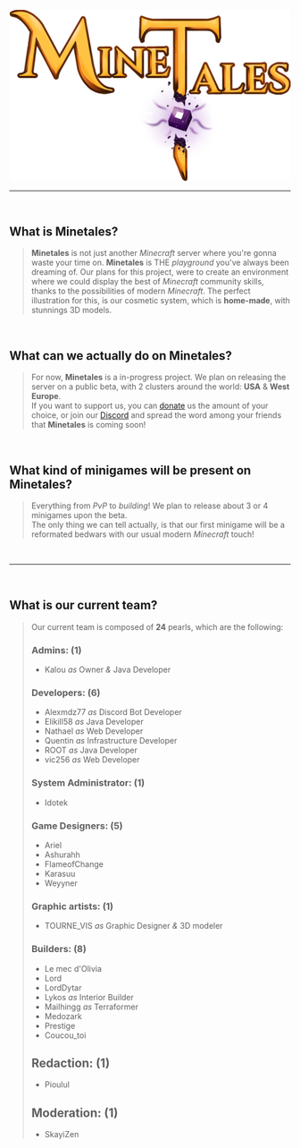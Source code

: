 ![Minetales logo as Banner](./Minetales.png)

---

<br>

## What is Minetales?

> **Minetales** is not just another *Minecraft* server where you're gonna waste your time on. **Minetales** is THE *playground* you've always been dreaming of. Our plans for this project, were to create an environment where we could display the best of *Minecraft* community skills, thanks to the possibilities of modern *Minecraft*. The perfect illustration for this, is our cosmetic system, which is **home-made**, with stunnings 3D models.

<br>

## What can we actually do on **Minetales**?

> For now, **Minetales** is a in-progress project. We plan on releasing the server on a public beta, with 2 clusters around the world: **USA** & **West Europe**.  
> If you want to support us, you can [donate](https://www.paypal.com/donate/?hosted_button_id=K27NTHNSCHVH4) us the amount of your choice, or join our [Discord](https://discord.gg/Rv5xRBRVDj) and spread the word among your friends that **Minetales** is coming soon!

<br>

## What kind of minigames will be present on **Minetales**?

> Everything from *PvP* to *building*! We plan to release about 3 or 4 minigames upon the beta.   
> The only thing we can tell actually, is that our first minigame will be a reformated bedwars with our usual modern *Minecraft* touch!

<br>

---

<br>

## What is our current team?

> Our current team is composed of **24** pearls, which are the following:  
> ### **Admins**: (1)
> - Kalou *as* Owner *&* Java Developer
> ### **Developers**: (6)
> - Alexmdz77 *as* Discord Bot Developer  
> - Elikill58 *as* Java Developer  
> - Nathael *as* Web Developer  
> - Quentin *as* Infrastructure Developer  
> - ROOT *as* Java Developer  
> - vic256 *as* Web Developer
> ### **System Administrator**: (1)
> - Idotek
> ### **Game Designers**: (5)
> - Ariel  
> - Ashurahh  
> - FlameofChange  
> - Karasuu  
> - Weyyner
> ### **Graphic artists**: (1)
> - TOURNE_VIS *as* Graphic Designer *&* 3D modeler
> ### **Builders**: (8)
> - Le mec d'Olivia  
> - Lord
> - LordDytar  
> - Lykos *as* Interior Builder  
> - Mailhingg *as* Terraformer  
> - Medozark  
> - Prestige  
> - Coucou_toi  
> ## **Redaction**: (1)
> - Pioulul
> ## **Moderation**: (1)
> - SkayiZen
